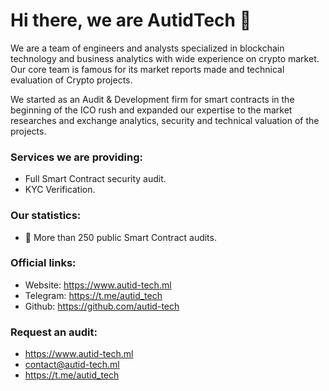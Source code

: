 # Hi there, we are AutidTech 👋

We are a team of engineers and analysts specialized in blockchain technology and business analytics with wide experience on crypto market. Our core team is famous for its market reports made and technical evaluation of Crypto projects.
 
We started as an Audit & Development firm for smart contracts in the beginning of the ICO rush and expanded our expertise to the market researches and exchange analytics, security and technical valuation of the projects.

### Services we are providing:
- Full Smart Contract security audit.
- KYC Verification.

### Our statistics:
- 🚀 More than 250 public Smart Contract audits.

### Official links:
- Website: https://www.autid-tech.ml
- Telegram: https://t.me/autid_tech
- Github: https://github.com/autid-tech

### Request an audit:
- https://www.autid-tech.ml
- contact@autid-tech.ml
- https://t.me/autid_tech
